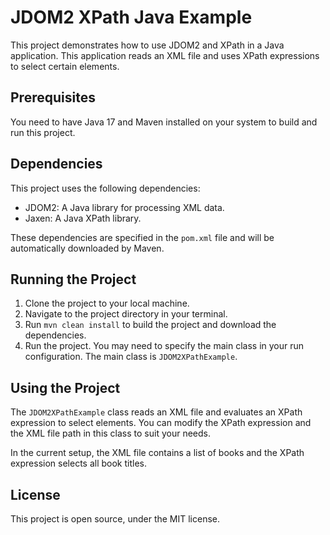# JDOM2 XPath Java Example

This project demonstrates how to use JDOM2 and XPath in a Java application. This application reads an XML file and uses XPath expressions to select certain elements.

## Prerequisites

You need to have Java 17 and Maven installed on your system to build and run this project.

## Dependencies

This project uses the following dependencies:

- JDOM2: A Java library for processing XML data.
- Jaxen: A Java XPath library.

These dependencies are specified in the `pom.xml` file and will be automatically downloaded by Maven.

## Running the Project

1. Clone the project to your local machine.
2. Navigate to the project directory in your terminal.
3. Run `mvn clean install` to build the project and download the dependencies.
4. Run the project. You may need to specify the main class in your run configuration. The main class is `JDOM2XPathExample`.

## Using the Project

The `JDOM2XPathExample` class reads an XML file and evaluates an XPath expression to select elements. You can modify the XPath expression and the XML file path in this class to suit your needs.

In the current setup, the XML file contains a list of books and the XPath expression selects all book titles.

## License

This project is open source, under the MIT license.
